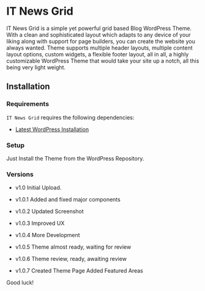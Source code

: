 
IT News Grid
===

IT News Grid is a simple yet powerful grid based Blog WordPress Theme. With a clean and sophisticated layout which adapts to any device of your liking along with support for page builders, you can create the website you always wanted. Theme supports multiple header layouts, multiple content layout options, custom widgets, a flexible footer layout, all in all, a highly customizable WordPress Theme that would take your site up a notch, all this being very light weight.

Installation
---------------

### Requirements

`IT News Grid` requires the following dependencies:

- [Latest WordPress Installation](https://wordpress.org/download/)

### Setup

Just Install the Theme from the WordPress Repository.

### Versions

* v1.0
	Initial Upload.
	
* v1.0.1
	Added and fixed major components
	
* v1.0.2
	Updated Screenshot
	
* v1.0.3
	Improved UX
	
* v1.0.4
	More Development
	
* v1.0.5
	Theme almost ready, waiting for review
	
* v1.0.6
	Theme review, ready, awaiting review
	
* v1.0.7
	Created Theme Page
	Added Featured Areas


Good luck!
